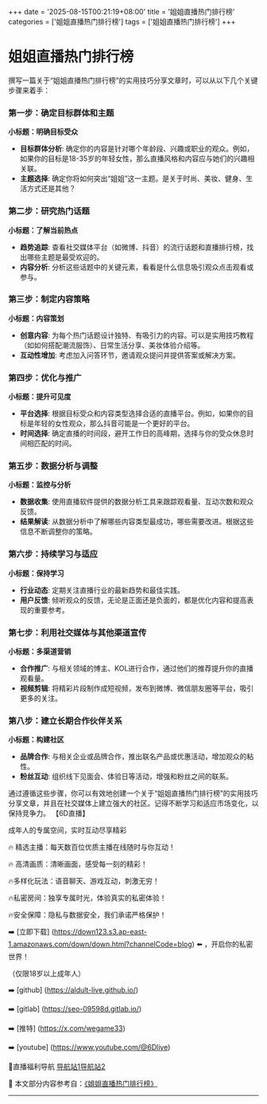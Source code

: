 +++
date = '2025-08-15T00:21:19+08:00'
title = '姐姐直播热门排行榜'
categories = ['姐姐直播热门排行榜']
tags = ['姐姐直播热门排行榜']
+++

# 姐姐直播热门排行榜

撰写一篇关于“姐姐直播热门排行榜”的实用技巧分享文章时，可以从以下几个关键步骤来着手：

### 第一步：确定目标群体和主题

**小标题：明确目标受众**
- **目标群体分析**: 确定你的内容是针对哪个年龄段、兴趣或职业的观众。例如，如果你的目标是18-35岁的年轻女性，那么直播风格和内容应与她们的兴趣相关联。
- **主题选择**: 确定你将如何突出“姐姐”这一主题。是关于时尚、美妆、健身、生活方式还是其他？

### 第二步：研究热门话题

**小标题：了解当前热点**
- **趋势追踪**: 查看社交媒体平台（如微博、抖音）的流行话题和直播排行榜，找出哪些主题是最受欢迎的。
- **内容分析**: 分析这些话题中的关键元素，看看是什么信息吸引观众点击观看或参与。

### 第三步：制定内容策略

**小标题：内容策划**
- **创意内容**: 为每个热门话题设计独特、有吸引力的内容。可以是实用技巧教程（如如何搭配潮流服饰）、日常生活分享、美妆体验介绍等。
- **互动性增加**: 考虑加入问答环节，邀请观众提问并提供答案或解决方案。

### 第四步：优化与推广

**小标题：提升可见度**
- **平台选择**: 根据目标受众和内容类型选择合适的直播平台。例如，如果你的目标是年轻的女性观众，那么抖音可能是一个更好的平台。
- **时间选择**: 确定直播的时间段，避开工作日的高峰期，选择与你的受众休息时间相匹配的时间。

### 第五步：数据分析与调整

**小标题：监控与分析**
- **数据收集**: 使用直播软件提供的数据分析工具来跟踪观看量、互动次数和观众反馈。
- **结果解读**: 从数据分析中了解哪些内容类型最成功，哪些需要改进。根据这些信息不断调整你的策略。

### 第六步：持续学习与适应

**小标题：保持学习**
- **行业动态**: 定期关注直播行业的最新趋势和最佳实践。
- **用户反馈**: 倾听观众的反馈，无论是正面还是负面的，都是优化内容和提高表现的重要参考。

### 第七步：利用社交媒体与其他渠道宣传

**小标题：多渠道营销**
- **合作推广**: 与相关领域的博主、KOL进行合作，通过他们的推荐提升你的直播观看量。
- **视频剪辑**: 将精彩片段制作成短视频，发布到微博、微信朋友圈等平台，吸引更多的关注。

### 第八步：建立长期合作伙伴关系

**小标题：构建社区**
- **品牌合作**: 与相关企业或品牌合作，推出联名产品或优惠活动，增加观众的粘性。
- **粉丝互动**: 组织线下见面会、体验日等活动，增强和粉丝之间的联系。

通过遵循这些步骤，你可以有效地创建一个关于“姐姐直播热门排行榜”的实用技巧分享文章，并且在社交媒体上建立强大的社区。记得不断学习和适应市场变化，以保持竞争力。
【6D直播】

 成年人的专属空间，实时互动尽享精彩

🔥 精选主播：每天数百位优质主播在线随时与你互动！

🔥 高清画质：清晰画面，感受每一刻的精彩！

🔥多样化玩法：语音聊天、游戏互动，刺激无穷！

🔥私密房间：独享专属时光，体验真实的私密体验！

🔥安全保障：隐私与数据安全，我们承诺严格保护！

➡️ [立即下载] (https://down123.s3.ap-east-1.amazonaws.com/down/down.html?channelCode=blog) ⬅️ ，开启你的私密世界！

 （仅限18岁以上成年人）

➡️ [github] (https://aldult-live.github.io/)

➡️ [gitlab] (https://seo-09598d.gitlab.io/)

➡️ [推特] (https://x.com/wegame33)

➡️ [youtube] (https://www.youtube.com/@6Dlive)

🔞直播福利导航   [导航站1](https://webstack-86085a.gitlab.io/)[导航站2](https://onlygit123-2.github.io/)

📘 本文部分内容参考自：[《姐姐直播热门排行榜》](https://webstack-hugo-9.pages.dev/)

---
